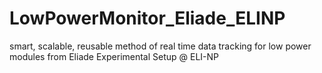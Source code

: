 # LowPowerMonitor_Eliade_ELINP
smart, scalable, reusable method of real time data tracking for low power modules from Eliade Experimental Setup @ ELI-NP
